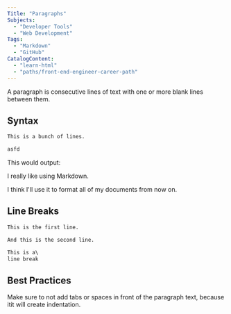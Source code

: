 ```yaml
---
Title: "Paragraphs"
Subjects:
  - "Developer Tools"
  - "Web Development"
Tags: 
  - "Markdown"
  - "GitHub"
CatalogContent:
  - "learn-html"
  - "paths/front-end-engineer-career-path"
---
```


A paragraph is consecutive lines of text with one or more blank lines between them. 

## Syntax

```markdown
This is a bunch of lines.

asfd
```

This would output:

I really like using Markdown.

I think I'll use it to format all of my documents from now on.

## Line Breaks

```markdown
This is the first line.

And this is the second line.
```

```markdown
This is a\
line break
```

## Best Practices

Make sure to not add tabs or spaces in front of the paragraph text, because itit will create indentation.